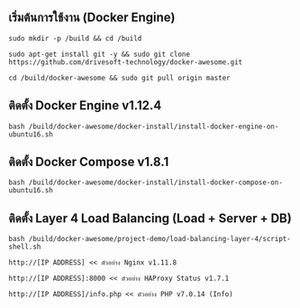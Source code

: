 เริ่มต้นการใช้งาน (Docker Engine)
---------------------------------------------------

```
sudo mkdir -p /build && cd /build

sudo apt-get install git -y && sudo git clone https://github.com/drivesoft-technology/docker-awesome.git

cd /build/docker-awesome && sudo git pull origin master
```


ติดตั้ง Docker Engine v1.12.4
---------------------------------------------------

```
bash /build/docker-awesome/docker-install/install-docker-engine-on-ubuntu16.sh
```


ติดตั้ง Docker Compose v1.8.1
---------------------------------------------------

```
bash /build/docker-awesome/docker-install/install-docker-compose-on-ubuntu16.sh
```


ติดตั้ง Layer 4 Load Balancing (Load + Server + DB)
---------------------------------------------------

```
bash /build/docker-awesome/project-demo/load-balancing-layer-4/script-shell.sh
```

```
http://[IP ADDRESS] << ตัวอย่าง Nginx v1.11.8

http://[IP ADDRESS]:8000 << ตัวอย่าง HAProxy Status v1.7.1

http://[IP ADDRESS]/info.php << ตัวอย่าง PHP v7.0.14 (Info) 
```
